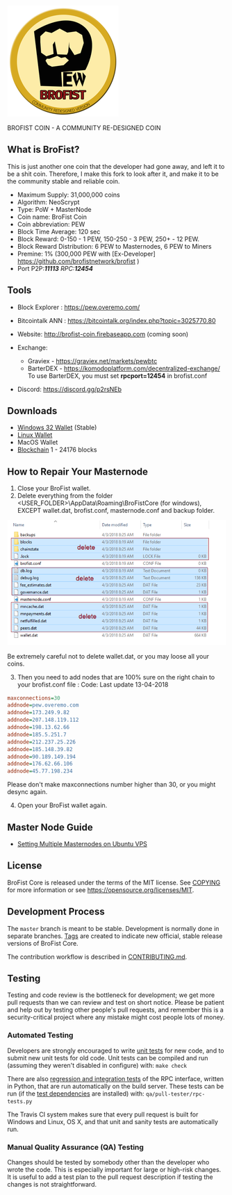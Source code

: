 ![Brofist Logo](/src/qt/res/icons/bitcoin.png)

BROFIST COIN - A COMMUNITY RE-DESIGNED COIN 

What is BroFist?
----------------

This is just another one coin that the developer had gone away, and left it to be a shit coin.
Therefore, I make this fork to look after it, and make it to be the community stable and reliable coin.

- Maximum Supply: 31,000,000 coins
- Algorithm: NeoScrypt
- Type: PoW + MasterNode
- Coin name: BroFist Coin
- Coin abbreviation: PEW
- Block Time Average: 120 sec
- Block Reward: 0-150 - 1 PEW, 150-250 - 3 PEW, 250+ - 12 PEW. 
- Block Reward Distribution: 6 PEW to Masternodes, 6 PEW to Miners
- Premine: 1% (300,000 PEW with [Ex-Developer] https://github.com/brofistnetwork/brofist )
- Port P2P:***11113** RPC:**12454***

Tools
-------------
* Block Explorer : https://pew.overemo.com/
* Bitcointalk ANN : https://bitcointalk.org/index.php?topic=3025770.80 
* Website: http://brofist-coin.firebaseapp.com  (coming soon)
* Exchange: 
  - Graviex - https://graviex.net/markets/pewbtc
  - BarterDEX - https://komodoplatform.com/decentralized-exchange/
    To use BarterDEX, you must set **rpcport=12454** in brofist.conf 

* Discord: https://discord.gg/p2rsNEb

Downloads
----------------
* [Windows 32 Wallet](https://github.com/modcrypto/brofist/releases/download/1.1/brofist32-qt.zip) (Stable)
* [Linux Wallet](https://github.com/modcrypto/brofist/releases/download/1.1/brofishd_ubuntu.1.1.tar.gz)
* MacOS Wallet
* [Blockchain](https://github.com/modcrypto/brofist/releases/download/1.0/brofist_blockchain_24176.zip) 1 - 24176 blocks

How to Repair Your Masternode
------------------------
1. Close your BroFist wallet.
2. Delete everything from the folder <USER_FOLDER>\AppData\Roaming\BroFistCore (for windows), 
   EXCEPT wallet.dat, brofist.conf, masternode.conf and backup folder.

![Sample Screen](/doc/brofist_doc/step1.png)

Be extremely careful not to delete wallet.dat, or you may loose all your coins.

3. Then you need to add nodes that are 100% sure on the right chain to your brofist.conf file :
Code: Last update 13-04-2018 
```ini
maxconnections=30
addnode=pew.overemo.com
addnode=173.249.9.82
addnode=207.148.119.112
addnode=198.13.62.66
addnode=185.5.251.7
addnode=212.237.25.226
addnode=185.148.39.82
addnode=90.189.149.194
addnode=176.62.66.106
addnode=45.77.198.234

```
Please don't make maxconnections number higher than 30, or you might desync again.

4. Open your BroFist wallet again.

Master Node Guide
----------------
* [Setting Multiple Masternodes on Ubuntu VPS](https://github.com/modcrypto/brofist/blob/master/doc/masternode_multi.md)


License
-------

BroFist Core is released under the terms of the MIT license. See [COPYING](COPYING) for more
information or see https://opensource.org/licenses/MIT.

Development Process
-------------------

The `master` branch is meant to be stable. Development is normally done in separate branches.
[Tags](https://github.com/brofistcoin/brofist/tags) are created to indicate new official,
stable release versions of BroFist Core.

The contribution workflow is described in [CONTRIBUTING.md](CONTRIBUTING.md).

Testing
-------

Testing and code review is the bottleneck for development; we get more pull
requests than we can review and test on short notice. Please be patient and help out by testing
other people's pull requests, and remember this is a security-critical project where any mistake might cost people
lots of money.

### Automated Testing

Developers are strongly encouraged to write [unit tests](/doc/unit-tests.md) for new code, and to
submit new unit tests for old code. Unit tests can be compiled and run
(assuming they weren't disabled in configure) with: `make check`

There are also [regression and integration tests](/qa) of the RPC interface, written
in Python, that are run automatically on the build server.
These tests can be run (if the [test dependencies](/qa) are installed) with: `qa/pull-tester/rpc-tests.py`

The Travis CI system makes sure that every pull request is built for Windows
and Linux, OS X, and that unit and sanity tests are automatically run.

### Manual Quality Assurance (QA) Testing

Changes should be tested by somebody other than the developer who wrote the
code. This is especially important for large or high-risk changes. It is useful
to add a test plan to the pull request description if testing the changes is
not straightforward.
